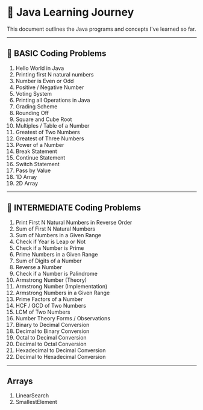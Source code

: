 # 🧠 Java Learning Journey

This document outlines the Java programs and concepts I've learned so far.

---

## 📘 BASIC Coding Problems

1. Hello World in Java  
2. Printing first N natural numbers  
3. Number is Even or Odd  
4. Positive / Negative Number  
5. Voting System  
6. Printing all Operations in Java  
7. Grading Scheme  
8. Rounding Off  
9. Square and Cube Root  
10. Multiples / Table of a Number  
11. Greatest of Two Numbers  
12. Greatest of Three Numbers  
13. Power of a Number  
14. Break Statement  
15. Continue Statement  
16. Switch Statement  
17. Pass by Value  
18. 1D Array  
19. 2D Array  

---

## 🚀 INTERMEDIATE Coding Problems

1. Print First N Natural Numbers in Reverse Order  
2. Sum of First N Natural Numbers  
3. Sum of Numbers in a Given Range  
4. Check if Year is Leap or Not  
5. Check if a Number is Prime  
6. Prime Numbers in a Given Range  
7. Sum of Digits of a Number  
8. Reverse a Number  
9. Check if a Number is Palindrome  
10. Armstrong Number (Theory)  
11. Armstrong Number (Implementation)  
12. Armstrong Numbers in a Given Range  
13. Prime Factors of a Number  
14. HCF / GCD of Two Numbers  
15. LCM of Two Numbers  
16. Number Theory Forms / Observations  
17. Binary to Decimal Conversion  
18. Decimal to Binary Conversion  
19. Octal to Decimal Conversion  
20. Decimal to Octal Conversion  
21. Hexadecimal to Decimal Conversion  
22. Decimal to Hexadecimal Conversion  

---
## Arrays

1. LinearSearch
2. SmallestElement